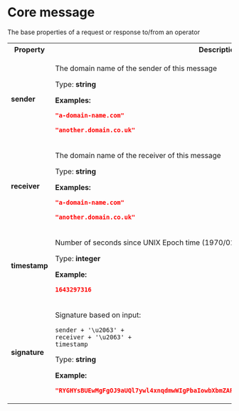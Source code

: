 # Core message

The base properties of a request or response to/from an operator

<table>

<tr>
    <th> Property </th>
    <th> Description </th>
</tr>

<tr>
<td>
<b>sender</b>
</td>
<td>

The domain name of the sender of this message

Type: **string**

**Examples:** 

```json
"a-domain-name.com"
```

```json
"another.domain.co.uk"
```

</td>
</tr>

<tr>
<td>
<b>receiver</b>
</td>
<td>

The domain name of the receiver of this message

Type: **string**

**Examples:** 

```json
"a-domain-name.com"
```

```json
"another.domain.co.uk"
```

</td>
</tr>

<tr>
<td>
<b>timestamp</b>
</td>
<td>

Number of seconds since UNIX Epoch time (1970/01/01 00:00:00)

Type: **integer**

**Example:** 

```json
1643297316
```

</td>
</tr>

<tr>
<td>
<b>signature</b>
</td>
<td>

Signature based on input:
```
sender + '\u2063' +
receiver + '\u2063' +
timestamp
```

Type: **string**

**Example:** 

```json
"RYGHYsBUEwMgFgOJ9aUQl7ywl4xnqdmwWIgPbaIowbXbmZAFKLa7mcBJQuWh1wEskpu57SHn2mmCF6V5+cESgw=="
```

</td>
</tr>

</table>

